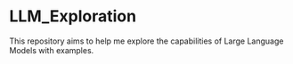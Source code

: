 # LLM_Exploration
This repository aims to help me explore the capabilities of Large Language Models with examples.
